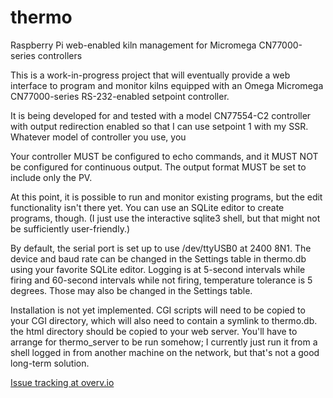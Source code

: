 # thermo
Raspberry Pi web-enabled kiln management for Micromega CN77000-series controllers

This is a work-in-progress project that will eventually provide a web interface to program and monitor kilns equipped with an Omega Micromega CN77000-series RS-232-enabled setpoint controller. 

It is being developed for and tested with a model CN77554-C2 controller with output redirection enabled so that I can use setpoint 1 with my SSR. Whatever model of controller you use, you 

Your controller MUST be configured to echo commands, and it MUST NOT be configured for continuous output. The output format MUST be set to include only the PV.

At this point, it is possible to run and monitor existing programs, but the edit functionality isn't there yet. You can use an SQLite editor to create programs, though. (I just use the interactive sqlite3 shell, but that might not be sufficiently user-friendly.)

By default, the serial port is set up to use /dev/ttyUSB0 at 2400 8N1. The device and baud rate can be changed in the Settings table in thermo.db using your favorite SQLite editor. Logging is at 5-second intervals while firing and 60-second intervals while not firing, temperature tolerance is 5 degrees. Those may also be changed in the Settings table.

Installation is not yet implemented. CGI scripts will need to be copied to your CGI directory, which will also need to contain a symlink to thermo.db. the html directory should be copied to your web server. You'll have to arrange for thermo_server to be run somehow; I currently just run it from a shell logged in from another machine on the network, but that's not a good long-term solution.

[Issue tracking at overv.io](https://overv.io/parkrrrr/thermo/)
